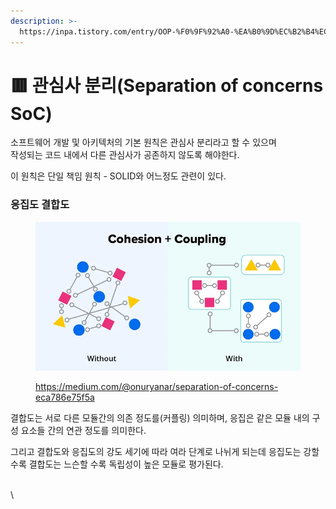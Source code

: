 ```yaml
---
description: >-
  https://inpa.tistory.com/entry/OOP-%F0%9F%92%A0-%EA%B0%9D%EC%B2%B4%EC%9D%98-%EA%B2%B0%ED%95%A9%EB%8F%84-%EC%9D%91%EC%A7%91%EB%8F%84-%EC%9D%98%EB%AF%B8%EC%99%80-%EB%8B%A8%EA%B3%84-%EC%9D%B4%ED%95%B4%ED
---
```


# 🟥 관심사 분리(Separation of concerns SoC)

소프트웨어 개발 및 아키텍처의 기본 원칙은 관심사 분리라고 할 수 있으며\
작성되는 코드 내에서 다른 관심사가 공존하지 않도록 해야한다.

이 원칙은 단일 책임 원칙 - SOLID와 어느정도 관련이 있다.



### 응집도 결합도

<figure><img src="../../.gitbook/assets/image (1).png" alt=""><figcaption><p><a href="https://medium.com/@onuryanar/separation-of-concerns-eca786e75f5a">https://medium.com/@onuryanar/separation-of-concerns-eca786e75f5a</a></p></figcaption></figure>

결합도는  서로 다른 모듈간의 의존 정도를(커플링) 의미하며,  응집은 같은 모듈 내의 구성 요소들 간의 연관 정도를 의미한다.

그리고 결합도와 응집도의 강도 세기에 따라 여라 단계로 나뉘게 되는데 응집도는 강할수록 결합도는 느슨할 수록 독립성이 높은 모듈로 평가된다.



\
\
